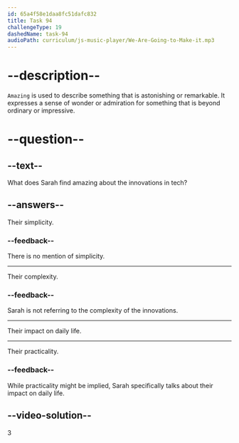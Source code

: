 ```yaml
---
id: 65a4f58e1daa8fc51dafc832
title: Task 94
challengeType: 19
dashedName: task-94
audioPath: curriculum/js-music-player/We-Are-Going-to-Make-it.mp3
---
```


<!--
AUDIO REFERENCE: 
Sarah: It's amazing how these innovations keep making our lives more interesting and connected.
-->

# --description--

`Amazing` is used to describe something that is astonishing or remarkable. It expresses a sense of wonder or admiration for something that is beyond ordinary or impressive.

# --question--

## --text--

What does Sarah find amazing about the innovations in tech?

## --answers--

Their simplicity.

### --feedback--

There is no mention of simplicity.

---

Their complexity.

### --feedback--

Sarah is not referring to the complexity of the innovations.

---

Their impact on daily life.

---

Their practicality.

### --feedback--

While practicality might be implied, Sarah specifically talks about their impact on daily life.

## --video-solution--

3

